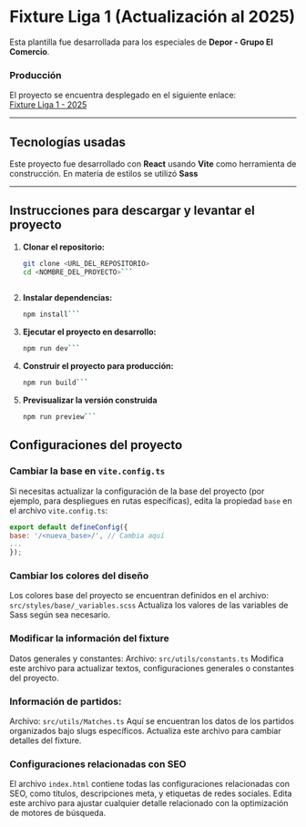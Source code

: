 # Fixture Liga 1 (Actualización al 2025)

Esta plantilla fue desarrollada para los especiales de **Depor - Grupo El Comercio**.

### Producción
El proyecto se encuentra desplegado en el siguiente enlace:  
[Fixture Liga 1 - 2025](https://especiales.depor.com/fixture-liga-1-2025-peru-calendario-descarga-programacion-torneo-apertura-torneo-clausura-alianza-lima-universitario-cristal-y-mas-multimedia/index.html)

---

## Tecnologías usadas
Este proyecto fue desarrollado con **React** usando **Vite** como herramienta de construcción. En materia de estilos se utilizó **Sass**

---

## Instrucciones para descargar y levantar el proyecto

1. **Clonar el repositorio:**
   ```bash
   git clone <URL_DEL_REPOSITORIO>
   cd <NOMBRE_DEL_PROYECTO>```
  
2. **Instalar dependencias:**
   ```bash
   npm install```
   
3. **Ejecutar el proyecto en desarrollo:**
   ```bash
   npm run dev```

4. **Construir el proyecto para producción:**
   ```bash
   npm run build```

5. **Previsualizar la versión construida**
   ```bash
   npm run preview```

## Configuraciones del proyecto

### Cambiar la base en `vite.config.ts`
Si necesitas actualizar la configuración de la base del proyecto (por ejemplo, para despliegues en rutas específicas), edita la propiedad `base` en el archivo `vite.config.ts`:
   ```js
export default defineConfig({
  base: '/<nueva_base>/', // Cambia aquí
  ...
});
```

### Cambiar los colores del diseño
Los colores base del proyecto se encuentran definidos en el archivo: `src/styles/base/_variables.scss`
Actualiza los valores de las variables de Sass según sea necesario.

### Modificar la información del fixture
Datos generales y constantes:
Archivo: `src/utils/constants.ts`
Modifica este archivo para actualizar textos, configuraciones generales o constantes del proyecto.

### Información de partidos:
Archivo: `src/utils/Matches.ts`
Aquí se encuentran los datos de los partidos organizados bajo slugs específicos. Actualiza este archivo para cambiar detalles del fixture.

### Configuraciones relacionadas con SEO
El archivo `index.html` contiene todas las configuraciones relacionadas con SEO, como títulos, descripciones meta, y etiquetas de redes sociales. Edita este archivo para ajustar cualquier detalle relacionado con la optimización de motores de búsqueda.
